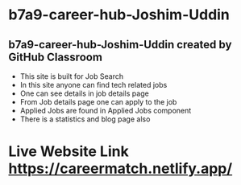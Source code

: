 # b7a9-career-hub-Joshim-Uddin

## b7a9-career-hub-Joshim-Uddin created by GitHub Classroom

- This site is built for Job Search
- In this site anyone can find tech related jobs
- One can see details in job details page
- From Job details page one can apply to the job
- Applied Jobs are found in Applied Jobs component
- There is a statistics and blog page also

# Live Website Link <https://careermatch.netlify.app/>
